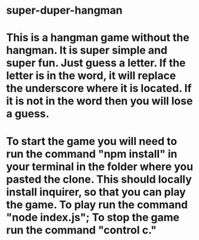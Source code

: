# super-duper-hangman

# This is a hangman game without the hangman.  It is super simple and super fun. Just guess a letter. If the letter is in the word, it will replace the underscore where it is located. If it is not in the word then you will lose a guess.

# To start the game you will need to run the command "npm install" in your terminal in the folder where you pasted the clone.  This should locally install inquirer, so that you can play the game.  To play run the command "node index.js";  To stop the game run the command "control c."

